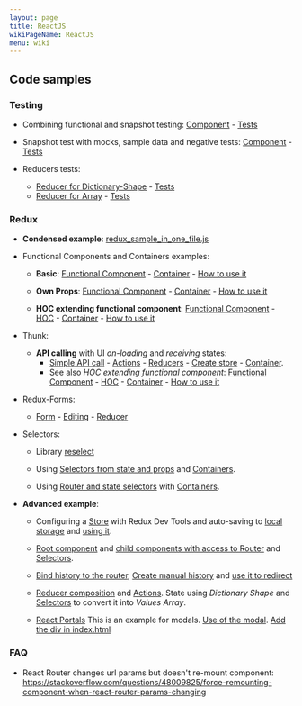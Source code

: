 ```yaml
---
layout: page
title: ReactJS
wikiPageName: ReactJS
menu: wiki
---
```


## Code samples

### Testing

* Combining functional and snapshot testing: [Component](https://github.com/dacanizares/ReactJS-Redux-Examples/blob/master/todo-app/src/components/SingleForm.js) - [Tests](https://github.com/dacanizares/ReactJS-Redux-Examples/blob/master/todo-app/src/components/SingleForm.test.js)

* Snapshot test with mocks, sample data and negative tests: [Component](https://github.com/dacanizares/reactjs-redux-thunk-example/blob/master/src/components/Users.js) - [Tests](https://github.com/dacanizares/reactjs-redux-thunk-example/blob/master/src/components/Users.test.js)

* Reducers tests:
  * [Reducer for Dictionary-Shape](https://github.com/dacanizares/reactjs-redux-examples/blob/master/todo-app-router-selectors-advanced/src/reducers/todos.js) - [Tests](https://github.com/dacanizares/reactjs-redux-examples/blob/master/todo-app-router-selectors-advanced/src/reducers/todos.test.js)
  * [Reducer for Array](https://github.com/dacanizares/reactjs-redux-examples/blob/master/todo-app/src/reducers/todos.js) - [Tests](https://github.com/dacanizares/reactjs-redux-examples/blob/master/todo-app/src/reducers/todos.test.js)

### Redux

* **Condensed example**: [redux_sample_in_one_file.js](https://gist.github.com/dacanizares/2684684c5b7a9031570a4ef501e8f579)

* Functional Components and Containers examples:

  * **Basic**: [Functional Component](https://github.com/dacanizares/ReactJS-Redux-Examples/blob/master/todo-app/src/components/TodoList.js) - [Container](https://github.com/dacanizares/ReactJS-Redux-Examples/blob/master/todo-app/src/containers/VisibleTodoList.js) - [How to use it](https://github.com/dacanizares/ReactJS-Redux-Examples/blob/master/todo-app/src/components/App.js)

  * **Own Props**: [Functional Component](https://github.com/dacanizares/ReactJS-Redux-Examples/blob/master/todo-app/src/components/Link.js) - [Container](https://github.com/dacanizares/ReactJS-Redux-Examples/blob/master/todo-app/src/containers/FilterLink.js) - [How to use it](https://github.com/dacanizares/ReactJS-Redux-Examples/blob/master/todo-app/src/components/Footer.js)

  * **HOC extending functional component**: [Functional Component](https://github.com/dacanizares/reactjs-redux-thunk-example/blob/master/src/components/Users.js) - [HOC](https://github.com/dacanizares/reactjs-redux-thunk-example/blob/master/src/wrappers/withLoading.js) - [Container](https://github.com/dacanizares/reactjs-redux-thunk-example/blob/master/src/containers/UsersContainer.js) - [How to use it](https://github.com/dacanizares/reactjs-redux-thunk-example/blob/master/src/components/App.js)

* Thunk:

  * **API calling** with UI *on-loading* and *receiving* states: 
    * [Simple API call](https://github.com/dacanizares/reactjs-redux-thunk-example/blob/master/src/api/UsersApi.js) - [Actions](https://github.com/dacanizares/reactjs-redux-thunk-example/blob/master/src/actions/index.js) - [Reducers](https://github.com/dacanizares/reactjs-redux-thunk-example/blob/master/src/reducers/index.js) - [Create store](https://github.com/dacanizares/reactjs-redux-thunk-example/blob/master/src/index.js) - [Container](https://github.com/dacanizares/reactjs-redux-thunk-example/blob/master/src/containers/UsersContainer.js).
    * See also *HOC extending functional component*: [Functional Component](https://github.com/dacanizares/reactjs-redux-thunk-example/blob/master/src/components/Users.js) - [HOC](https://github.com/dacanizares/reactjs-redux-thunk-example/blob/master/src/wrappers/withLoading.js) - [Container](https://github.com/dacanizares/reactjs-redux-thunk-example/blob/master/src/containers/UsersContainer.js) - [How to use it](https://github.com/dacanizares/reactjs-redux-thunk-example/blob/master/src/components/App.js)

* Redux-Forms:

  * [Form](https://github.com/pipecaniza/React-Traning/blob/master/streams/client/src/components/streams/StreamForm.js) - [Editing](https://github.com/pipecaniza/React-Traning/blob/master/streams/client/src/components/streams/StreamEdit.js) - [Reducer](https://github.com/pipecaniza/React-Traning/blob/master/streams/client/src/reducers/index.js)

* Selectors:
  
  * Library [reselect](https://github.com/reduxjs/reselect)

  * Using [Selectors from state and props](https://github.com/dacanizares/reactjs-redux-examples/blob/master/todo-app-router-selectors/src/selectors/index.js) and [Containers](https://github.com/dacanizares/reactjs-redux-examples/blob/master/todo-app-router-selectors/src/containers/VisibleTodoList.js).

  * Using [Router and state selectors](https://github.com/dacanizares/reactjs-redux-examples/blob/master/todo-app-router-selectors-advanced/src/selectors/index.js) with [Containers](https://github.com/dacanizares/reactjs-redux-examples/blob/master/todo-app-router-selectors-advanced/src/containers/VisibleTodoList.js).

* **Advanced example**:

  * Configuring a [Store](https://github.com/dacanizares/reactjs-redux-examples/blob/master/todo-app-router-selectors-advanced/src/configureStore.js) with Redux Dev Tools and auto-saving to [local storage](https://github.com/dacanizares/reactjs-redux-examples/blob/master/todo-app-router-selectors-advanced/src/localStorage.js) and [using it](https://github.com/dacanizares/reactjs-redux-examples/blob/master/todo-app-router-selectors-advanced/src/index.js).

  * [Root component](https://github.com/dacanizares/reactjs-redux-examples/blob/master/todo-app-router-selectors-advanced/src/components/Root.js) and [child components with access to Router](https://github.com/dacanizares/reactjs-redux-examples/blob/master/todo-app-router-selectors-advanced/src/containers/VisibleTodoList.js) and [Selectors](https://github.com/dacanizares/reactjs-redux-examples/blob/master/todo-app-router-selectors-advanced/src/selectors/index.js).

  * [Bind history to the router](https://github.com/pipecaniza/React-Traning/blob/master/streams/client/src/components/App.js), [Create manual history](https://github.com/pipecaniza/React-Traning/blob/master/streams/client/src/history.js) and [use it to redirect](https://github.com/pipecaniza/React-Traning/blob/master/streams/client/src/actions/index.js)

  * [Reducer composition](https://github.com/dacanizares/reactjs-redux-examples/blob/master/todo-app-router-selectors-advanced/src/reducers/todos.js) and [Actions](https://github.com/dacanizares/reactjs-redux-examples/blob/master/todo-app-router-selectors-advanced/src/actions/index.js). State using *Dictionary Shape* and [Selectors](https://github.com/dacanizares/reactjs-redux-examples/blob/master/todo-app-router-selectors-advanced/src/selectors/index.js) to convert it into *Values Array*.

  * [React Portals](https://github.com/pipecaniza/React-Traning/blob/master/streams/client/src/components/Modal.js) This is an example for modals. [Use of the modal](https://github.com/pipecaniza/React-Traning/blob/master/streams/client/src/components/streams/StreamDelete.js). [Add the div in index.html](https://github.com/pipecaniza/React-Traning/blob/master/streams/client/public/index.html)

### FAQ

* React Router changes url params but doesn't re-mount component: https://stackoverflow.com/questions/48009825/force-remounting-component-when-react-router-params-changing

